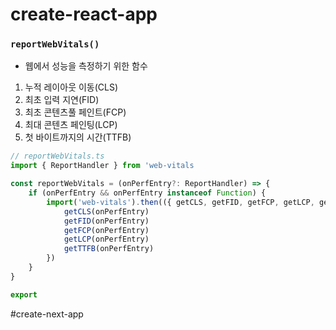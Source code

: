 # create-react-app
### `reportWebVitals()`

- 웹에서 성능을 측정하기 위한 함수
    
    
1. 누적 레이아웃 이동(CLS)
2. 최초 입력 지연(FID)
3. 최초 콘텐츠풀 페인트(FCP)
4. 최대 콘텐츠 페인팅(LCP)
5. 첫 바이트까지의 시간(TTFB)

```jsx
// reportWebVitals.ts
import { ReportHandler } from 'web-vitals

const reportWebVitals = (onPerfEntry?: ReportHandler) => {
	if (onPerfEntry && onPerfEntry instanceof Function) {
		import('web-vitals').then(({ getCLS, getFID, getFCP, getLCP, getTTFB }) => {
			getCLS(onPerfEntry)
			getFID(onPerfEntry)
			getFCP(onPerfEntry)
			getLCP(onPerfEntry)
			getTTFB(onPerfEntry)
		})
	}
}

export 
```



#create-next-app
